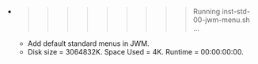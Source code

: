 * >>>>>>>>> Running inst-std-00-jwm-menu.sh ...
  * Add default standard menus in JWM.
  * Disk size = 3064832K. Space Used = 4K. Runtime = 00:00:00:00.
